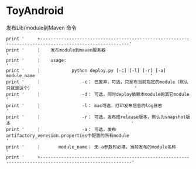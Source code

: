 # ToyAndroid

发布Lib/module到Maven 命令

    print '     +--------------------------------------------------------------------------------------------------------'
    print '     |    发布module到maven服务器                                                                               '
    print '     |    usage:                                                                                              '
    print '     |            python deploy.py [-c] [-l] [-r] [-a] module_name                                            '
    print '     |                -c： 已废弃，可选，只发布当前指定的module（默认只就是这个）                                       '
    print '     |                -d： 可选，同时deploy依赖本module的其它module                                                '
    print '     |                -l： mac可选，打印发布信息的log日志                                                          '
    print '     |                -r： 可选，发布成release版本，默认为snapshot版本                                              '
    print '     |                -a： 可选，发布artifactory_veresion.properties中配置的所有module                             '
    print '     |       module_name： 无-a参数时必填，当前发布的module名称                                                     '
    print '     +---------------------------------------------------------------------------------------------------------'


